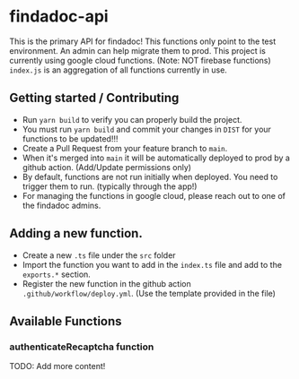 # findadoc-api

This is the primary API for findadoc! This functions only point to the test environment. An admin can help migrate them to prod. 
This project is currently using google cloud functions. (Note: NOT firebase functions)
`index.js` is an aggregation of all functions currently in use.

## Getting started / Contributing

- Run `yarn build` to verify you can properly build the project.
- You must run `yarn build` and commit your changes in `DIST` for your functions to be updated!!!
- Create a Pull Request from your feature branch to `main`.
- When it's merged into `main` it will be automatically deployed to prod by a github action. (Add/Update permissions only)
- By default, functions are not run initially when deployed. You need to trigger them to run. (typically through the app!) 
- For managing the functions in google cloud, please reach out to one of the findadoc admins. 

## Adding a new function. 

- Create a new `.ts` file under the `src` folder 
- Import the function you want to add in the `index.ts` file and add to the `exports.*` section.
- Register the new function in the github action `.github/workflow/deploy.yml`. (Use the template provided in the file) 

## Available Functions

### authenticateRecaptcha function

TODO: Add more content!
